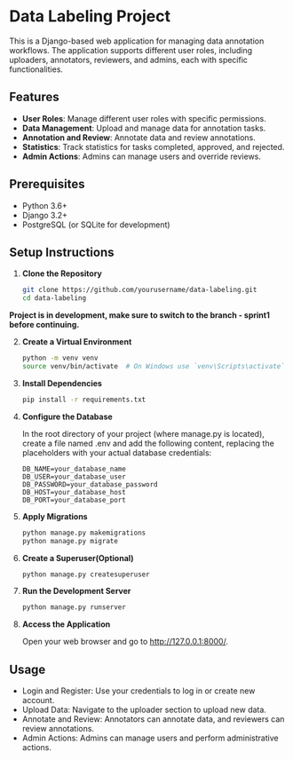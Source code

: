 # Data Labeling Project

This is a Django-based web application for managing data annotation workflows. The application supports different user roles, including uploaders, annotators, reviewers, and admins, each with specific functionalities.

## Features

- **User Roles**: Manage different user roles with specific permissions.
- **Data Management**: Upload and manage data for annotation tasks.
- **Annotation and Review**: Annotate data and review annotations.
- **Statistics**: Track statistics for tasks completed, approved, and rejected.
- **Admin Actions**: Admins can manage users and override reviews.

## Prerequisites

- Python 3.6+
- Django 3.2+
- PostgreSQL (or SQLite for development)

## Setup Instructions

1. **Clone the Repository**

   ```bash
   git clone https://github.com/yourusername/data-labeling.git
   cd data-labeling
   ```

**Project is in development, make sure to switch to the branch - sprint1 before continuing.**

2. **Create a Virtual Environment**

   ```bash
   python -m venv venv
   source venv/bin/activate  # On Windows use `venv\Scripts\activate`
   ```

3. **Install Dependencies**

   ```bash
   pip install -r requirements.txt
   ```

4. **Configure the Database**

   In the root directory of your project (where manage.py is located), create a file named .env and add the following content, replacing the placeholders with your actual database credentials:
   ```
   DB_NAME=your_database_name
   DB_USER=your_database_user
   DB_PASSWORD=your_database_password
   DB_HOST=your_database_host
   DB_PORT=your_database_port
   ```

5. **Apply Migrations**

   ```bash
   python manage.py makemigrations
   python manage.py migrate
   ```

6. **Create a Superuser(Optional)**

   ```bash
   python manage.py createsuperuser
   ```

7. **Run the Development Server**

   ```bash
   python manage.py runserver
   ```

8. **Access the Application**

   Open your web browser and go to http://127.0.0.1:8000/.

## Usage

- Login and Register: Use your credentials to log in or create new account.
- Upload Data: Navigate to the uploader section to upload new data.
- Annotate and Review: Annotators can annotate data, and reviewers can review annotations.
- Admin Actions: Admins can manage users and perform administrative actions.
